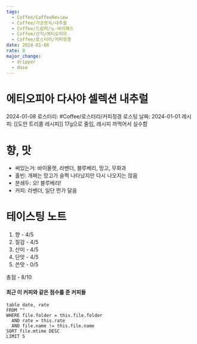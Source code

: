```yaml
---
tags:
  - Coffee/CoffeeReview
  - Coffee/가공방식/내추럴
  - Coffee/드립퍼/노-바이패스
  - Coffee/산지/에티오피아
  - Coffee/로스터리/커피정경
date: 2024-01-08
rate: 8
major_change:
  - dripper
  - dose
---
```

# 에티오피아 다사야 셀렉션 내추럴
2024-01-08
로스터리: #Coffee/로스터리/커피정경
로스팅 날짜: 2024-01-01
레시피: [[도안 트리콜 레시피]] 17g으로 줄임, 레시피 까먹어서 실수함
# 향, 맛
- 써있는거: 바이올렛, 라벤더, 블루베리, 망고, 무화과
- 홀빈: 개쩌는 망고가 슬쩍 나타났지만 다시 나오지는 않음
- 분쇄두: 오! 블루베리!
- 커피: 라벤더, 일단 먼가 달음
# 테이스팅 노트
1. 향 - 4/5
2. 질감 - 4/5
3. 산미 - 4/5
4. 단맛 - 4/5
5. 쓴맛 - 0/5

총점 - 8/10




#### 최근 이 커피와 같은 점수를 준 커피들
```dataview
table date, rate
FROM ""
WHERE file.folder = this.file.folder
  AND rate = this.rate
  AND file.name != this.file.name
SORT file.mtime DESC
LIMIT 5
```
